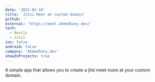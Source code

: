 ```yaml
---
date: '2022-02-10'
title: 'Jitsi Meet at custom domain'
github: ''
external: 'https://meet.ahmedhany.dev/'
tech:
  - Nextjs
  - Jitsi
ios: false
android: false
company: 'Ahmedhany.dev'
showInProjects: true
---
```


A simple app that allows you to create a jitsi meet room at your custom domain.

